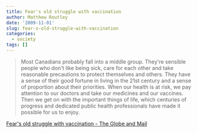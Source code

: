 ```yaml
---
title: Fear's old struggle with vaccination
author: Matthew Routley
date: '2009-11-01'
slug: fear-s-old-struggle-with-vaccination
categories:
  - society
tags: []
---
```


> Most Canadians probably fall into a middle group. They're sensible people who don't like being sick, care for each other and take reasonable precautions to protect themselves and others. They have a sense of their good fortune in living in the 21st century and a sense of proportion about their priorities. When our health is at risk, we pay attention to our doctors and take our medicines and our vaccines. Then we get on with the important things of life, which centuries of progress and dedicated public health professionals have made it possible for us to enjoy.

<a href="http://www.theglobeandmail.com/news/opinions/fears-old-struggle-with-vaccination/article1346270/">Fear's old struggle with vaccination - The Globe and Mail</a>